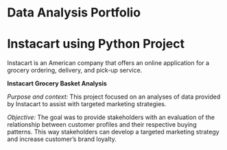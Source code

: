 # **Data Analysis Portfolio**

# **Instacart using Python Project** 
Instacart is an American company that offers an online application for a grocery ordering, delivery, and pick-up service. 

**Instacart Grocery Basket Analysis** 

*Purpose and context:* This project focused on an analyses of data provided by Instacart to assist with targeted marketing strategies.

*Objective:* The goal was to provide stakeholders with an evaluation of the relationship between customer profiles and their respective buying patterns. This way stakeholders can develop a targeted marketing strategy and increase customer’s brand loyalty.


